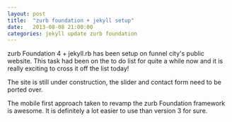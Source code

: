 ```yaml
---
layout: post
title:  "zurb foundation + jekyll setup"
date:   2013-08-08 21:00:00
categories: jekyll update zurb foundation
---
```


zurb Foundation 4 + jekyll.rb  has been setup on funnel city's public website. This task had been on the to do list for quite a while now and it is really exciting to cross it off the list today! 

The site is still under construction, the slider and contact form need to be ported over.

The mobile first approach taken to revamp the zurb Foundation framework is awesome. It is definitely a lot easier to use than version 3 for sure.

